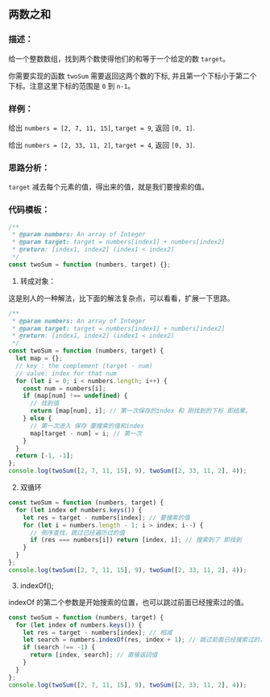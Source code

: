 ## **两数之和**

### **描述：**

给一个整数数组，找到两个数使得他们的和等于一个给定的数 `target`。

你需要实现的函数 `twoSum` 需要返回这两个数的下标, 并且第一个下标小于第二个下标。注意这里下标的范围是 `0` 到 `n-1`。

### **样例：**

给出 `numbers = [2, 7, 11, 15]`, `target = 9`, 返回 `[0, 1]`.

给出 `numbers = [2, 33, 11, 2]`, `target = 4`, 返回 `[0, 3]`.

### **思路分析：**

`target` 减去每个元素的值，得出来的值，就是我们要搜索的值。

### **代码模板：**

```js
/**
 * @param numbers: An array of Integer
 * @param target: target = numbers[index1] + numbers[index2]
 * @return: [index1, index2] (index1 < index2)
 */
const twoSum = function (numbers, target) {};
```

1. 转成对象：

这是别人的一种解法，比下面的解法复杂点，可以看看，扩展一下思路。

```js
/**
 * @param numbers: An array of Integer
 * @param target: target = numbers[index1] + numbers[index2]
 * @return: [index1, index2] (index1 < index2)
 */
const twoSum = function (numbers, target) {
  let map = {};
  // key : the complement (target - num)
  // value: index for that num
  for (let i = 0; i < numbers.length; i++) {
    const num = numbers[i];
    if (map[num] !== undefined) {
      // 找到值
      return [map[num], i]; // 第一次保存的index 和 刚找到的下标 即结果。
    } else {
      // 第一次进入 保存 要搜索的值和index
      map[target - num] = i; // 第一次
    }
  }
  return [-1, -1];
};
console.log(twoSum([2, 7, 11, 15], 9), twoSum([2, 33, 11, 2], 4));
```

2. 双循环

```js
const twoSum = function (numbers, target) {
  for (let index of numbers.keys()) {
    let res = target - numbers[index]; // 要搜索的值
    for (let i = numbers.length - 1; i > index; i--) {
      // 倒序查找，跳过已经遍历过的值
      if (res === numbers[i]) return [index, i]; // 搜索到了 即找到
    }
  }
};
console.log(twoSum([2, 7, 11, 15], 9), twoSum([2, 33, 11, 2], 4));
```

3. indexOf();

indexOf 的第二个参数是开始搜索的位置，也可以跳过前面已经搜索过的值。

```js
const twoSum = function (numbers, target) {
  for (let index of numbers.keys()) {
    let res = target - numbers[index]; // 相减
    let search = numbers.indexOf(res, index + 1); // 跳过前面已经搜索过的，防止 2+2=4 搜索两个 2 在同一个位置
    if (search !== -1) {
      return [index, search]; // 直接返回值
    }
  }
};
console.log(twoSum([2, 7, 11, 15], 9), twoSum([2, 33, 11, 2], 4));
```

